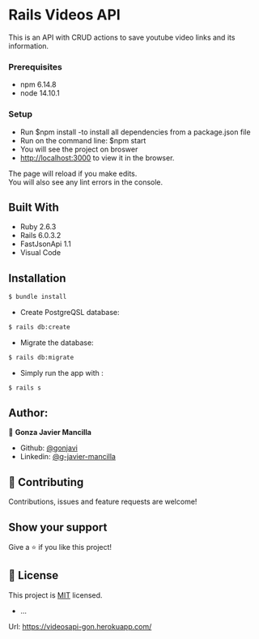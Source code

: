 # Rails Videos API

This is an API with CRUD actions to save youtube video links and its information.


### Prerequisites
- npm 6.14.8
- node 14.10.1

### Setup

- Run $npm install   -to install all dependencies from a package.json file
- Run on the command line: $npm start
- You will see the project on broswer
- [http://localhost:3000](http://localhost:3000) to view it in the browser.

The page will reload if you make edits.<br />
You will also see any lint errors in the console.



## Built With

- Ruby 2.6.3
- Rails 6.0.3.2
- FastJsonApi 1.1
- Visual Code

## Installation

```bash
$ bundle install
```
* Create PostgreQSL database:
```bash
$ rails db:create
```
* Migrate the database:
```bash
$ rails db:migrate
```
* Simply run the app with :
```bash
$ rails s
```

## Author:
👤 **Gonza Javier Mancilla**

- Github: [@gonjavi](https://github.com/gonjavi)
- Linkedin: [@g-javier-mancilla](https://www.linkedin.com/in/g-mancillla)


## 🤝 Contributing

Contributions, issues and feature requests are welcome!




## Show your support

Give a ⭐️ if you like this project!


## 📝 License

This project is [MIT](lic.url) licensed.


* ...

Url: https://videosapi-gon.herokuapp.com/



